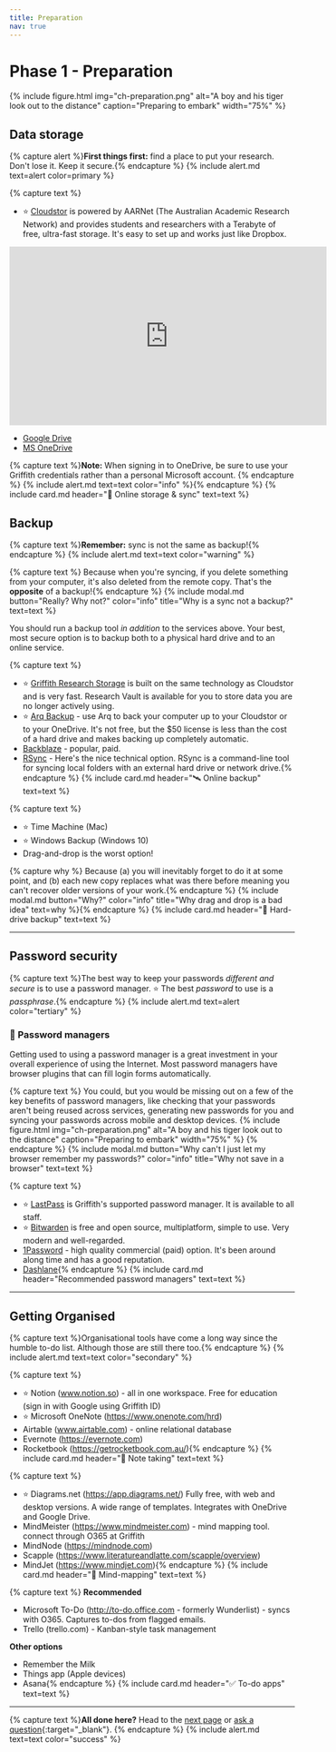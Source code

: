 ```yaml
---
title: Preparation
nav: true
--- 
```



# Phase 1 - Preparation

{% include figure.html img="ch-preparation.png" alt="A boy and his tiger look out to the distance" caption="Preparing to embark" width="75%" %}

## Data storage

{% capture alert %}**First things first:** find a place to put your research. Don't lose it. Keep it secure.{% endcapture %}
{% include alert.md text=alert color=primary %}

{% capture text %}
 - ⭐️ [Cloudstor](https://cloudstor.aarnet.edu.au) is powered by AARNet (The Australian Academic Research Network) and provides students and researchers with a Terabyte of free, ultra-fast storage. It's easy to set up and works just like Dropbox.
 
 <iframe width="560" height="315" src="https://www.youtube.com/embed/mGaqxrrxfgA" frameborder="0" allow="accelerometer; autoplay; encrypted-media; gyroscope; picture-in-picture" allowfullscreen></iframe>
 
 - [Google Drive](https://www.google.com/drive/)
 - [MS OneDrive](https://griffitheduau-my.sharepoint.com/)

{% capture text %}**Note:** When signing in to OneDrive, be sure to use your Griffith credentials rather than a personal Microsoft account. {% endcapture %}
{% include alert.md text=text color="info" %}{% endcapture %}
{% include card.md header="🔄 Online storage & sync" text=text %}
 
## Backup

{% capture text %}**Remember:** sync is not the same as backup!{% endcapture %}
{% include alert.md text=text color="warning" %}

{% capture text %}
Because when you're syncing, if you delete something from your computer, it's also deleted from the remote copy. That's the **opposite** of a backup!{% endcapture %}
{% include modal.md button="Really? Why not?" color="info" title="Why is a sync not a backup?" text=text %}


You should run a backup tool *in addition* to the services above. Your best, most secure option is to backup both to a physical hard drive and to an online service.

{% capture text %}
 - ⭐️ [Griffith Research Storage](https://research-storage.griffith.edu.au) is built on the same technology as Cloudstor and is very fast. Research Vault is available for you to store data you are no longer actively using.
 - ⭐️ [Arq Backup](www.arqbackup/com) - use Arq to back your computer up to your Cloudstor or to your OneDrive. It's not free, but the $50 license is less than the cost of a hard drive and makes backing up completely automatic.
 - [Backblaze](https://www.backblaze.com) - popular, paid.
 - [RSync](https://rsync.samba.org) - Here's the nice technical option. RSync is a command-line tool for syncing local folders with an external hard drive or network drive.{% endcapture %}
{% include card.md header="🛰 Online backup" text=text %}

{% capture text %}
 - ⭐️ Time Machine (Mac)
 - ⭐️ Windows Backup (Windows 10)
 - Drag-and-drop is the worst option!

{% capture why %}
Because (a) you will inevitably forget to do it at some point, and (b) each new copy replaces what was there before meaning you can't recover older versions of your work.{% endcapture %} 
{% include modal.md button="Why?" color="info" title="Why drag and drop is a bad idea" text=why %}{% endcapture %}
{% include card.md header="💽 Hard-drive backup" text=text %}

---

## Password security

{% capture text %}The best way to keep your passwords *different and secure* is to use a password manager. ⭐️ The best *password* to use is a *passphrase*.{% endcapture %}
{% include alert.md text=alert color="tertiary" %}

### 🔐 Password managers

Getting used to using a password manager is a great investment in your overall experience of using the Internet. Most password managers have browser plugins that can fill login forms automatically. 

{% capture text %}
You could, but you would be missing out on a few of the key benefits of password managers, like checking that your passwords aren't being reused across services, generating new passwords for you and syncing your passwords across mobile and desktop devices.
{% include figure.html img="ch-preparation.png" alt="A boy and his tiger look out to the distance" caption="Preparing to embark" width="75%" %}
{% endcapture %}
{% include modal.md button="Why can't I just let my browser remember my passwords?" color="info" title="Why not save in a browser" text=text %}


{% capture text %}
 - ⭐️ [LastPass](https://www.griffith.edu.au/passwords/lastpass) is Griffith's supported password manager. It is available to all staff. 
 - ⭐️ [Bitwarden](www.bitwarden.com) is free and open source, multiplatform, simple to use. Very modern and well-regarded.
 - [1Password](https://1password.com) - high quality commercial (paid) option. It's been around along time and has a good reputation.
 - [Dashlane](https://www.dashlane.com){% endcapture %}
{% include card.md header="Recommended password managers" text=text %}

---

## Getting Organised

{% capture text %}Organisational tools have come a long way since the humble to-do list. Although those are still there too.{% endcapture %}
{% include alert.md text=text color="secondary" %}

{% capture text %}
 - ⭐️ Notion (www.notion.so) - all in one workspace. Free for education (sign in with Google using Griffith ID)
 - ⭐️ Microsoft OneNote (https://www.onenote.com/hrd)
 - Airtable (www.airtable.com) - online relational database
 - Evernote (https://evernote.com)
 - Rocketbook (https://getrocketbook.com.au/){% endcapture %}
{% include card.md header="📒 Note taking" text=text %}

{% capture text %}
 - ⭐️ Diagrams.net (https://app.diagrams.net/) Fully free, with web and desktop versions. A wide range of templates. Integrates with OneDrive and Google Drive.
 - MindMeister (https://www.mindmeister.com) - mind mapping tool. connect through O365 at Griffith
 - MindNode (https://mindnode.com)
 - Scapple (https://www.literatureandlatte.com/scapple/overview)
 - MindJet (https://www.mindjet.com){% endcapture %}
{% include card.md header="🧠 Mind-mapping" text=text %}
 
{% capture text %}
**Recommended**
 - Microsoft To-Do (http://to-do.office.com - formerly Wunderlist) - syncs with O365. Captures to-dos from flagged emails.
 - Trello (trello.com) - Kanban-style task management
 
**Other options**
 - Remember the Milk
 - Things app (Apple devices)
 - Asana{% endcapture %}
{% include card.md header="✅ To-do apps" text=text %}
 
 ---
 
{% capture text %}**All done here?** Head to the [next page](2-discovery.html) or [ask a question](https://griffithu.padlet.org/y_banens1/60je7s1g90b3f69h){:target="_blank"}. 
{% endcapture %}
{% include alert.md text=text color="success" %}

